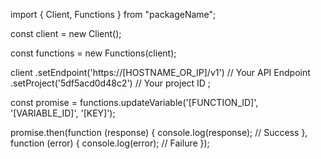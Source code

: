 import { Client, Functions } from "packageName";

const client = new Client();

const functions = new Functions(client);

client
    .setEndpoint('https://[HOSTNAME_OR_IP]/v1') // Your API Endpoint
    .setProject('5df5acd0d48c2') // Your project ID
;

const promise = functions.updateVariable('[FUNCTION_ID]', '[VARIABLE_ID]', '[KEY]');

promise.then(function (response) {
    console.log(response); // Success
}, function (error) {
    console.log(error); // Failure
});